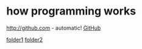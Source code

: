 # how programming works

http://github.com - automatic!
[GitHub](http://github.com)

[folder1](https://github.com/ArKhachatryan/programming/tree/master/folder1)
[folder2](https://github.com/ArKhachatryan/programming/tree/master/folder2)
